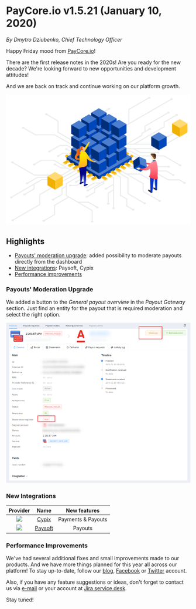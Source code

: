 # **PayCore.io v1.5.21 (January 10, 2020)**

*By Dmytro Dziubenko, Chief Technology Officer*

Happy Friday mood from [PayCore.io](https://paycore.io/)!

There are the first release notes in the 2020s! Are you ready for the new decade? We're looking forward to new opportunities and development attitudes!

And we are back on track and continue working on our platform growth.

![Are you ready for improvements?](images/v1.5.21/improvement.png)

## Highlights

* [Payouts' moderation upgrade](#payouts-moderation-upgrade): added possibility to moderate payouts directly from the dashboard
* [New integrations](#new-integrations): Paysoft, Cypix
* [Performance improvements](#performance-improvements)

### Payouts' Moderation Upgrade

We added a button to the *General payout overview* in the *Payout Gateway* section. Just find an entity for the payout that is required moderation and select the right option.

![Moderate button](images/v1.5.21/moderate.png)

### New Integrations

| Provider | Name  | New features |
|:-:|:-:|:-:|
| <img src="https://static.openfintech.io/payment_providers/cypix/logo.svg?w=70" width="70px"> | [Cypix](/connectors/cypix/) | Payments & Payouts |
| <img src="https://static.openfintech.io/payment_providers/paysoft/logo.png?w=70" width="35px"> | [Paysoft](/connectors/paysoft/) | Payouts |

### Performance Improvements

We've had several additional fixes and small improvements made to our products. And we have more things planned for this year all across our platform! To stay up-to-date, follow our [blog](https://paycore.io/blog/), [Facebook](https://www.facebook.com/paycore.io/) or [Twitter](https://twitter.com/paycoreio) account.

Also, if you have any feature suggestions or ideas, don't forget to contact us via [e-mail](mailto:support@paycore.io) or your account at [Jira service desk](https://support.paycore.io).

Stay tuned!
